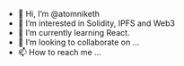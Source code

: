 - 👋 Hi, I’m @atomniketh
- 👀 I’m interested in Solidity, IPFS and Web3
- 🌱 I’m currently learning React.
- 💞️ I’m looking to collaborate on ...
- 📫 How to reach me ...

<!---
atomniketh/atomniketh is a ✨ special ✨ repository because its `README.md` (this file) appears on your GitHub profile.
You can click the Preview link to take a look at your changes.
--->
